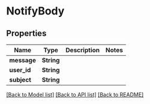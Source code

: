 # NotifyBody

## Properties

Name | Type | Description | Notes
------------ | ------------- | ------------- | -------------
**message** | **String** |  | 
**user_id** | **String** |  | 
**subject** | **String** |  | 

[[Back to Model list]](../README.md#documentation-for-models) [[Back to API list]](../README.md#documentation-for-api-endpoints) [[Back to README]](../README.md)


